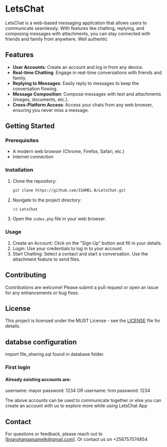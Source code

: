 # LetsChat

LetsChat is a web-based messaging application that allows users to communicate seamlessly. With features like chatting, replying, and composing messages with attachments, you can stay connected with friends and family from anywhere.
Well authentic
## Features

- **User Accounts**: Create an account and log in from any device.
- **Real-time Chatting**: Engage in real-time conversations with friends and family.
- **Replying to Messages**: Easily reply to messages to keep the conversation flowing.
- **Message Composition**: Compose messages with text and attachments (images, documents, etc.).
- **Cross-Platform Access**: Access your chats from any web browser, ensuring you never miss a message.

## Getting Started

### Prerequisites

- A modern web browser (Chrome, Firefox, Safari, etc.)
- Internet connection

### Installation

1. Clone the repository:
   ```bash
   git clone https://github.com/ISAMEL-B/LetsChat.git
   ```
2. Navigate to the project directory:
   ```bash
   cd LetsChat
   ```
3. Open the `index.php` file in your web browser.

### Usage

1. Create an Account: Click on the "Sign Up" button and fill in your details.
2. Login: Use your credentials to log in to your account.
3. Start Chatting: Select a contact and start a conversation. Use the attachment feature to send files.

## Contributing

Contributions are welcome! Please submit a pull request or open an issue for any enhancements or bug fixes.

## License

This project is licensed under the MUST License - see the [LICENSE](LICENSE) file for details.

## databse configuration
import file_sharing.sql found in database folder.

### First login
#### Already existing accounts are:
   username: mayor
   password: 1234
   OR
   username: hrm
   password: 1234

The above accounts can be used to communicate together or else you can create an account with us to explore more while using LetsChat App

## Contact

For questions or feedback, please reach out to [byaruhangaisamelk@gmail.com].
Or contact us on +256757074854
